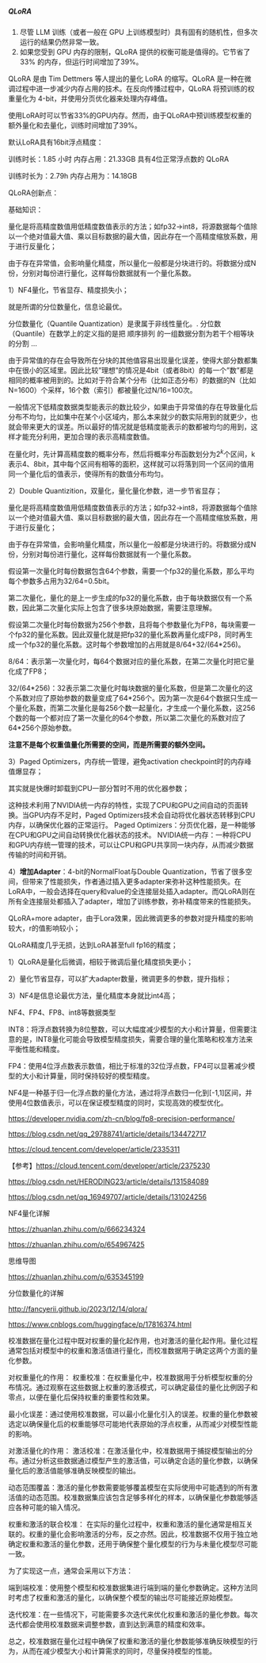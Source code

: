 ##### QLoRA



1. 尽管 LLM 训练（或者一般在 GPU 上训练模型时）具有固有的随机性，但多次运行的结果仍然非常一致。
2. 如果您受到 GPU 内存的限制，QLoRA 提供的权衡可能是值得的。它节省了33% 的内存，但运行时间增加了39%。

QLoRA 是由 Tim Dettmers 等人提出的量化 LoRA 的缩写。QLoRA 是一种在微调过程中进一步减少内存占用的技术。在反向传播过程中，QLoRA 将预训练的权重量化为 4-bit，并使用分页优化器来处理内存峰值。

使用LoRA时可以节省33%的GPU内存。然而，由于QLoRA中预训练模型权重的额外量化和去量化，训练时间增加了39%。

默认LoRA具有16bit浮点精度：

训练时长：1.85 小时
内存占用：21.33GB
具有4位正常浮点数的 QLoRA

训练时长为：2.79h
内存占用为：14.18GB



QLoRA创新点：

基础知识：

量化是将高精度数值用低精度数值表示的方法；如fp32->int8，将源数据每个值除以一个绝对值最大值、乘以目标数据的最大值，因此存在一个高精度缩放系数，用于进行反量化；

由于存在异常值，会影响量化精度，所以量化一般都是分块进行的。将数据分成N份，分别对每份进行量化，这样每份数据就有一个量化系数。

1）NF4量化，节省显存、精度损失小；

就是所谓的分位数量化，信息论最优。

分位数量化（Quantile Quantization）是隶属于非线性量化。. 分位数 （Quantile）在数学上的定义指的是把 顺序排列 的一组数据分割为若干个相等块的分割 …

由于异常值的存在会导致所在分块的其他值容易出现量化误差，使得大部分数都集中在很小的区域里。因此比较”理想”的情况是4bit（或者8bit）的每一个”数”都是相同的概率被用到的。比如对于符合某个分布（比如正态分布）的数据的N（比如N=1600）个采样，16个数（索引）都被量化过N/16=100次。

一般情况下低精度数据类型能表示的数比较少，如果由于异常值的存在导致量化后分布不均匀，比如集中在某个小区域内，那么本来就少的数实际用到的就更少，也就会带来更大的误差。所以最好的情况就是低精度能表示的数都被均匀的用到，这样才能充分利用，更加合理的表示高精度数值。

在量化时，先计算高精度数的概率分布，然后将概率分布函数划分为$2^k$个区间，k表示4、8bit，其中每个区间有相等的面积，这样就可以将落到同一个区间的值用同一个量化后的值表示，使得所有的数值分布均匀。



2）Double Quantizition，双量化，量化量化参数，进一步节省显存；

量化是将高精度数值用低精度数值表示的方法；如fp32->int8，将源数据每个值除以一个绝对值最大值、乘以目标数据的最大值，因此存在一个高精度缩放系数，用于进行反量化；

由于存在异常值，会影响量化精度，所以量化一般都是分块进行的。将数据分成N份，分别对每份进行量化，这样每份数据就有一个量化系数。

假设第一次量化时每份数据包含64个参数，需要一个fp32的量化系数，那么平均每个参数多占用为32/64=0.5bit。

第二次量化，量化的是上一步生成的fp32的量化系数，由于每块数据仅有一个系数，因此第二次量化实际上包含了很多块原始数据，需要注意理解。

假设第二次量化时每份数据为256个参数，且将每个参数量化为FP8，每块需要一个fp32的量化系数。因此双量化就是把fp32的量化系数再量化成FP8，同时再生成一个fp32的量化系数。这时每个参数增加的占用就是8/64+32/(64*256)。

8/64：表示第一次量化时，每64个数据对应的量化系数，在第二次量化时把它量化成了FP8；

32/(64*256)：32表示第二次量化时每块数据的量化系数，但是第二次量化的这个系数对应了原始参数的数量变成了64\*256个。因为第一次是64个数据只生成一个量化系数，而第二次量化是每256个数一起量化，才生成一个量化系数，这256个数的每一个都对应了第一次量化的64个参数，所以第二次量化的系数对应了64\*256个原始参数。

**注意不是每个权重值量化所需要的空间，而是所需要的额外空间。**

3）Paged Optimizers，内存统一管理，避免activation checkpoint时的内存峰值爆显存；

其实就是快爆时卸载到CPU一部分暂时不用的优化器参数；

这种技术利用了NVIDIA统一内存的特性，实现了CPU和GPU之间自动的页面转换。当GPU内存不足时，Paged Optimizers技术会自动将优化器状态转移到CPU内存，以确保优化器的正常运行。
Paged Optimizers：分页优化器，是一种能够在CPU和GPU之间自动转换优化器状态的技术。
NVIDIA统一内存：一种将CPU和GPU内存统一管理的技术，可以让CPU和GPU共享同一块内存，从而减少数据传输的时间和开销。

4）**增加Adapter**：4-bit的NormalFloat与Double Quantization，节省了很多空间，但带来了性能损失，作者通过插入更多adapter来弥补这种性能损失。在LoRA中，一般会选择在query和value的全连接层处插入adapter。而QLoRA则在所有全连接层处都插入了adapter，增加了训练参数，弥补精度带来的性能损失。





QLoRA+more adapter，由于Lora效果，因此微调更多的参数对提升精度的影响较大，r的值影响较小；

QLoRA精度几乎无损，达到LoRA甚至full fp16的精度；

1）QLoRA是量化后微调，相较于微调后量化精度损失更小；

2）量化节省显存，可以扩大adapter数量，微调更多的参数，提升指标；

3）NF4是信息论最优方法，量化精度本身就比int4高；



NF4、FP4、FP8、int8等数据类型

INT8：将浮点数转换为8位整数，可以大幅度减少模型的大小和计算量，但需要注意的是，INT8量化可能会导致模型精度损失，需要合理的量化策略和校准方法来平衡性能和精度。

FP4：使用4位浮点数表示数值，相比于标准的32位浮点数，FP4可以显著减少模型的大小和计算量，同时保持较好的模型精度。

NF4是一种基于归一化浮点数的量化方法，通过将浮点数归一化到[-1,1]区间，并使用4位数值表示，可以在保证模型精度的同时，实现高效的模型优化。

https://developer.nvidia.com/zh-cn/blog/fp8-precision-performance/

https://blog.csdn.net/qq_29788741/article/details/134472717

https://cloud.tencent.com/developer/article/2335311





【参考】https://cloud.tencent.com/developer/article/2375230



https://blog.csdn.net/HERODING23/article/details/131584089

https://blog.csdn.net/qq_16949707/article/details/131024256

NF4量化详解

https://zhuanlan.zhihu.com/p/666234324

https://zhuanlan.zhihu.com/p/654967425

思维导图

https://zhuanlan.zhihu.com/p/635345199

分位数量化的详解

http://fancyerii.github.io/2023/12/14/qlora/



https://www.cnblogs.com/huggingface/p/17816374.html





校准数据在量化过程中既对权重的量化起作用，也对激活的量化起作用。量化过程通常包括对模型中的权重和激活值进行量化，而校准数据用于确定这两个方面的量化参数。

对权重量化的作用：
权重校准：在权重量化中，校准数据用于分析模型权重的分布情况。通过观察在这些数据上权重的激活模式，可以确定最佳的量化比例因子和零点，以便在量化后保持权重的重要性和效果。

最小化误差：通过使用校准数据，可以最小化量化引入的误差。权重的量化参数被选定以确保量化后的权重能够尽可能地代表原始的浮点权重，从而减少对模型性能的影响。

对激活量化的作用：
激活校准：在激活量化中，校准数据用于捕捉模型输出的分布。通过分析这些数据通过模型产生的激活值，可以确定合适的量化参数，以确保量化后的激活值能够准确反映模型的输出。

动态范围覆盖：激活的量化参数需要能够覆盖模型在实际使用中可能遇到的所有激活值的动态范围。校准数据集应该包含足够多样化的样本，以确保量化参数能够适应各种可能的输入情况。

权重和激活的联合校准：
在实际的量化过程中，权重和激活的量化通常是相互关联的。权重的量化会影响激活的分布，反之亦然。因此，校准数据不仅用于独立地确定权重和激活的量化参数，还用于确保整个量化模型的行为与未量化模型尽可能一致。

为了实现这一点，通常会采用以下方法：

端到端校准：使用整个模型和校准数据集进行端到端的量化参数确定。这种方法同时考虑了权重和激活的量化，以确保整个模型的输出尽可能接近原始模型。

迭代校准：在一些情况下，可能需要多次迭代来优化权重和激活的量化参数。每次迭代都会使用校准数据来调整参数，直到达到满意的精度和效率。

总之，校准数据在量化过程中确保了权重和激活的量化参数能够准确反映模型的行为，从而在减少模型大小和计算需求的同时，尽量保持模型的性能。













